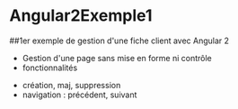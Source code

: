 # Angular2Exemple1

##1er exemple de gestion d'une fiche client avec Angular 2


* Gestion d'une page sans mise en forme ni contrôle
* fonctionnalités
- création, maj, suppression
- navigation : précédent, suivant
